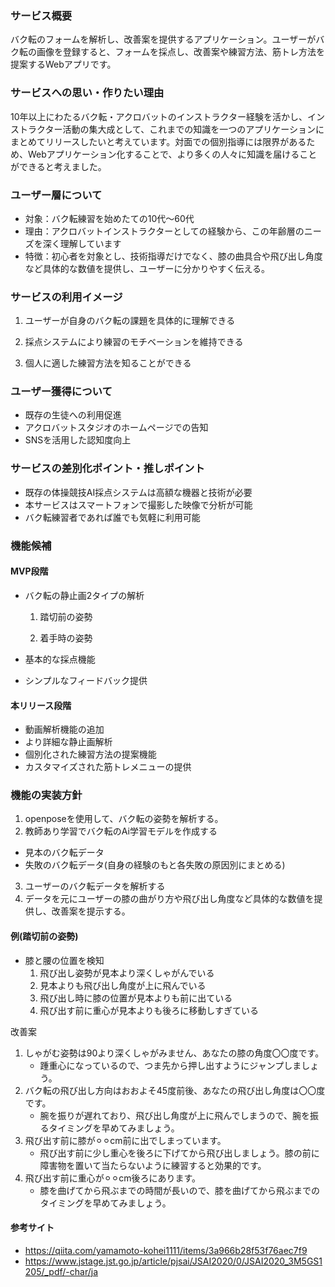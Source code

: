 ### **サービス概要**

バク転のフォームを解析し、改善案を提供するアプリケーション。ユーザーがバク転の画像を登録すると、フォームを採点し、改善案や練習方法、筋トレ方法を提案するWebアプリです。

### **サービスへの思い・作りたい理由**

10年以上にわたるバク転・アクロバットのインストラクター経験を活かし、インストラクター活動の集大成として、これまでの知識を一つのアプリケーションにまとめてリリースしたいと考えています。対面での個別指導には限界があるため、Webアプリケーション化することで、より多くの人々に知識を届けることができると考えました。

### **ユーザー層について**

- 対象：バク転練習を始めたての10代〜60代
- 理由：アクロバットインストラクターとしての経験から、この年齢層のニーズを深く理解しています
- 特徴：初心者を対象とし、技術指導だけでなく、膝の曲具合や飛び出し角度など具体的な数値を提供し、ユーザーに分かりやすく伝える。

### **サービスの利用イメージ**

1. ユーザーが自身のバク転の課題を具体的に理解できる

2. 採点システムにより練習のモチベーションを維持できる

3. 個人に適した練習方法を知ることができる

### **ユーザー獲得について**

- 既存の生徒への利用促進
- アクロバットスタジオのホームページでの告知
- SNSを活用した認知度向上

### **サービスの差別化ポイント・推しポイント**

- 既存の体操競技AI採点システムは高額な機器と技術が必要
- 本サービスはスマートフォンで撮影した映像で分析が可能
- バク転練習者であれば誰でも気軽に利用可能

### **機能候補**

#### MVP段階

- バク転の静止画2タイプの解析

  1. 踏切前の姿勢

  2. 着手時の姿勢

- 基本的な採点機能
- シンプルなフィードバック提供

#### 本リリース段階

- 動画解析機能の追加
- より詳細な静止画解析
- 個別化された練習方法の提案機能
- カスタマイズされた筋トレメニューの提供

### **機能の実装方針**

1. openposeを使用して、バク転の姿勢を解析する。
2. 教師あり学習でバク転のAi学習モデルを作成する
  - 見本のバク転データ
  - 失敗のバク転データ(自身の経験のもと各失敗の原因別にまとめる)

3. ユーザーのバク転データを解析する
4. データを元にユーザーの膝の曲がり方や飛び出し角度など具体的な数値を提供し、改善案を提示する。



#### **例**(踏切前の姿勢)
- 膝と腰の位置を検知
  1. 飛び出し姿勢が見本より深くしゃがんでいる
  2. 見本よりも飛び出し角度が上に飛んでいる
  3. 飛び出し時に膝の位置が見本よりも前に出ている
  4. 飛び出す前に重心が見本よりも後ろに移動しすぎている

改善案
  1. しゃがむ姿勢は90より深くしゃがみません、あなたの膝の角度〇〇度です。
     - 踵重心になっているので、つま先から押し出すようにジャンプしましょう。
  2. バク転の飛び出し方向はおおよそ45度前後、あなたの飛び出し角度は〇〇度です。
     - 腕を振りが遅れており、飛び出し角度が上に飛んでしまうので、腕を振るタイミングを早めてみましょう。
  3. 飛び出す前に膝が⚪︎⚪︎cm前に出でしまっています。
     - 飛び出す前に少し重心を後ろに下げてから飛び出しましょう。膝の前に障害物を置いて当たらないように練習すると効果的です。
  4. 飛び出す前に重心が⚪︎⚪︎cm後ろにあります。
     - 膝を曲げてから飛ぶまでの時間が長いので、膝を曲げてから飛ぶまでのタイミングを早めてみましょう。

#### **参考サイト**

- https://qiita.com/yamamoto-kohei1111/items/3a966b28f53f76aec7f9
- https://www.jstage.jst.go.jp/article/pjsai/JSAI2020/0/JSAI2020_3M5GS1205/_pdf/-char/ja

